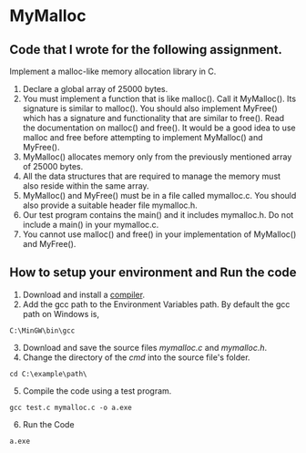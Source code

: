 # MyMalloc

## Code that I wrote for the following assignment.

Implement a malloc-like memory allocation library in C.
1. Declare a global array of 25000 bytes.
2. You must implement a function that is like malloc(). Call it MyMalloc(). Its signature is similar to malloc(). You should also implement MyFree()
which has a signature and functionality that are similar to free(). Read the documentation on malloc() and free(). It would be a good idea to use
malloc and free before attempting to implement MyMalloc() and MyFree().
3. MyMalloc() allocates memory only from the previously mentioned array of 25000 bytes.
4. All the data structures that are required to manage the memory must also reside within the same array.
5. MyMalloc() and MyFree() must be in a file called mymalloc.c. You should also provide a suitable header file mymalloc.h.
6. Our test program contains the main() and it includes mymalloc.h. Do not include a main() in your mymalloc.c.
7. You cannot use malloc() and free() in your implementation of MyMalloc() and MyFree().

## How to setup your environment and Run the code

1. Download and install a [compiler](https://sourceforge.net/projects/mingw/).
2. Add the gcc path to the Environment Variables path. By default the gcc path on Windows is,
```
C:\MinGW\bin\gcc
```
3. Download and save the source files *mymalloc.c* and *mymalloc.h*.
4. Change the directory of the *cmd* into the source file's folder.
```
cd C:\example\path\
```
5. Compile the code using a test program.
```
gcc test.c mymalloc.c -o a.exe
```
6. Run the Code
```
a.exe
```
